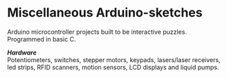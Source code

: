 # Miscellaneous Arduino-sketches
Arduino microcontroller projects built to be interactive puzzles. Programmed in basic C. 

***Hardware***   
Potentiometers, switches, stepper motors, keypads, lasers/laser receivers, led strips, RFID scanners, motion sensors, LCD displays and liquid pumps.
